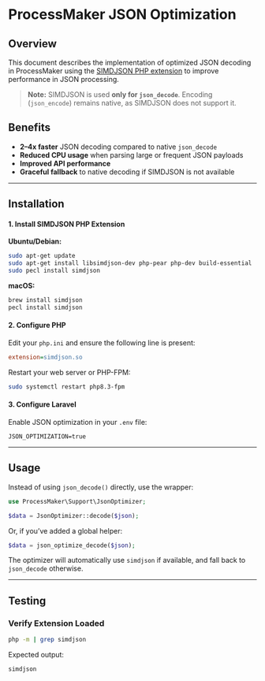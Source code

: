 # ProcessMaker JSON Optimization

## Overview

This document describes the implementation of optimized JSON decoding in ProcessMaker using the [SIMDJSON PHP extension](https://github.com/ondrejsimek/php-simdjson) to improve performance in JSON processing.

> **Note:** SIMDJSON is used **only for `json_decode`**. Encoding (`json_encode`) remains native, as SIMDJSON does not support it.

## Benefits

* **2–4x faster** JSON decoding compared to native `json_decode`
* **Reduced CPU usage** when parsing large or frequent JSON payloads
* **Improved API performance**
* **Graceful fallback** to native decoding if SIMDJSON is not available

---

## Installation

#### 1. Install SIMDJSON PHP Extension

**Ubuntu/Debian:**

```bash
sudo apt-get update
sudo apt-get install libsimdjson-dev php-pear php-dev build-essential
sudo pecl install simdjson
```

**macOS:**

```bash
brew install simdjson
pecl install simdjson
```

#### 2. Configure PHP

Edit your `php.ini` and ensure the following line is present:

```ini
extension=simdjson.so
```

Restart your web server or PHP-FPM:

```bash
sudo systemctl restart php8.3-fpm
```

#### 3. Configure Laravel

Enable JSON optimization in your `.env` file:

```env
JSON_OPTIMIZATION=true
```

---

## Usage

Instead of using `json_decode()` directly, use the wrapper:

```php
use ProcessMaker\Support\JsonOptimizer;

$data = JsonOptimizer::decode($json);
```

Or, if you’ve added a global helper:

```php
$data = json_optimize_decode($json);
```

The optimizer will automatically use `simdjson` if available, and fall back to `json_decode` otherwise.

---

## Testing

### Verify Extension Loaded

```bash
php -m | grep simdjson
```

Expected output:

```
simdjson
```